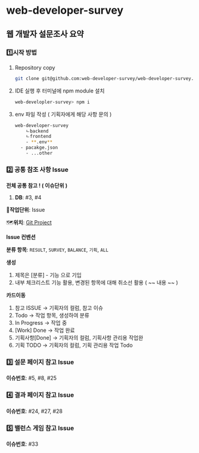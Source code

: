 # web-developer-survey

## 웹 개발자 설문조사 요약

### 1️⃣시작 방법

1. Repository copy

    ```bash
    git clone git@github.com:web-developer-survey/web-developer-survey.git
    ```

2. IDE 실행 후 터미널에 npm module 설치

    ```bash
    web-developler-survey> npm i
    ```

3. env 파일 작성 ( 기획자에게 해당 사항 문의 )

    ```bash
    web-developer-survey
    	ㄴbackend
    	ㄴfrontend
    	- **.env**
      - pacakge.json
    	- ...other
    ```


### 2️⃣ 공통 참조 사항 Issue

**전체 공통 참고 ! ( 이슈단위 )**

1. **DB**:  #3, #4

👷**작업단위**: Issue

🗺️**위치**: [Git Project](https://github.com/web-developer-survey/web-developer-survey/projects/1)

**Issue 컨벤션**

**분류 항목**: `RESULT`, `SURVEY`, `BALANCE`, `기획`, `ALL`

**생성**

1. 제목은 [분류] - 기능 으로 기입
2. 내부 체크리스트 기능 활용,  변경된 항목에 대해 취소선 활용 ( ~~ 내용 ~~ )

**카드이동**

1. 참고 ISSUE → 기획자의 컬럼, 참고 이슈
2.  Todo → 작업 항목, 생성하여 분류
3. In Progress → 작업 중
4. [Work] Done → 작업 완료
5. 기획사항[Done] → 기획자의 컬럼, 기획사항 관리용 작업완
6. 기획 TODO → 기획자의 컬럼, 기획 관리용 작업 Todo

### 3️⃣ 설문 페이지 참고 Issue

**이슈번호**: #5, #8, #25

### 4️⃣ 결과 페이지 참고 Issue

**이슈번호**: #24, #27, #28

### 5️⃣ 밸런스 게임 참고 Issue

**이슈번호**: #33